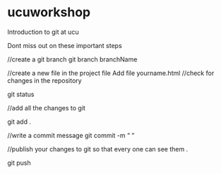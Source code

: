 # ucuworkshop
Introduction to git at ucu

Dont miss out on these important steps 

//create a git branch 
git branch branchName 

//create a new file in the project file 
Add file yourname.html
//check for changes in the repository

git status

//add all the changes to git

git add .

//write a commit message 
git commit -m “ “

//publish your changes to git so that every one can see them .

git push
